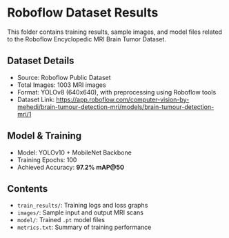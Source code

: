 # Roboflow Dataset Results

This folder contains training results, sample images, and model files related to the Roboflow Encyclopedic MRI Brain Tumor Dataset.

## Dataset Details
- Source: Roboflow Public Dataset
- Total Images: 1003 MRI images
- Format: YOLOv8 (640x640), with preprocessing using Roboflow tools
- Dataset Link: https://app.roboflow.com/computer-vision-by-mehedi/brain-tumour-detection-mri/models/brain-tumour-detection-mri/1

## Model & Training
- Model: YOLOv10 + MobileNet Backbone
- Training Epochs: 100
- Achieved Accuracy: **97.2% mAP@50**

## Contents
- `train_results/`: Training logs and loss graphs
- `images/`: Sample input and output MRI scans
- `model/`: Trained `.pt` model files
- `metrics.txt`: Summary of training performance
